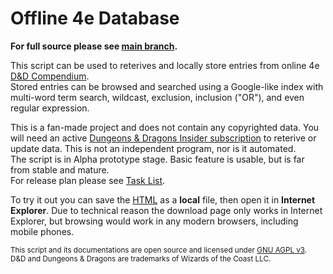# Offline 4e Database #

**For full source please see <a href="http://github.com/Sheep-y/trpg-dnd-4e-db/">main branch</a>.**

This script can be used to reterives and locally store entries from online 4e <a href="http://www.wizards.com/dndinsider/compendium/database.aspx">D&D Compendium</a>.
 <br/>
Stored entries can be browsed and searched using a Google-like index with multi-word term search, wildcast, exclusion, inclusion ("OR"), and even regular expression.

This is a fan-made project and does not contain any copyrighted data.
You will need an active <a href="http://www.wizards.com/DnD/Subscription.aspx">Dungeons & Dragons Insider subscription</a> to reterive or update data.
This is not an independent program, nor is it automated.
 <br/>
The script is in Alpha prototype stage. 
Basic feature is usable, but is far from stable and mature.
 <br/>
For release plan please see <a href="https://github.com/Sheep-y/trpg-dnd-4e-db/issues/1">Task List</a>.

To try it out you can save the <a download="4e_database.html" href="http://raw.github.com/Sheep-y/trpg-dnd-4e-db/master/4e_database.html" target='download'>HTML</a> as a **local** file, then open it in **Internet Explorer**.
Due to technical reason the download page only works in Internet Explorer, but browsing would work in any modern browsers, including mobile phones.

<small>
This script and its documentations are open source and licensed under <a href="www.gnu.org/licenses/agpl.html‎">GNU AGPL v3</a>. <br/>
D&D and Dungeons & Dragons are trademarks of Wizards of the Coast LLC.
</small>